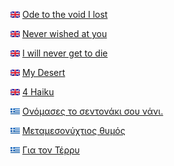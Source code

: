 
<img src='icons/GB.png?raw=true' width='15' height='10'> [Ode to the void I lost](en/ode_to_the_void_i_lost.md)  

<img src='icons/GB.png?raw=true' width='15' height='10'> [Never wished at you](en/Never_wished_at_you.md)  

<img src='icons/GB.png?raw=true' width='15' height='10'> [I will never get to die](en/I_will_never_get_to_die.md)  

<img src='icons/GB.png?raw=true' width='15' height='10'> [My Desert](en/my_desert.md)  

<img src='icons/GB.png?raw=true' width='15' height='10'> [4 Haiku](en/4_haiku.md)  

<img src='icons/GR.png?raw=true' width='15' height='10'> [Ονόμασες το σεντονάκι σου νάνι.](gr/nani.md)  

<img src='icons/GR.png?raw=true' width='15' height='10'> [Μεταμεσονύχτιος θυμός](gr/angry-midnight-rant.md)  

<img src='icons/GR.png?raw=true' width='15' height='10'> [Για τον Τέρρυ](gr/for_Terry.md)  
